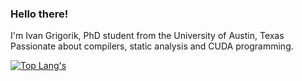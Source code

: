 ### Hello there!

I'm Ivan Grigorik, PhD student from the University of Austin, Texas
Passionate about compilers, static analysis and CUDA programming.

[![Top Lang's](https://github-readme-stats.vercel.app/api/top-langs/?username=IvanGrigorik&hide=Cmake,Makefile,Qmake,html,VHDL,Verilog,javascript,DataWeave&layout=compact&theme=radical)](https://github.com/anuraghazra/github-readme-stats)
<br>

 [//]: <## My projects:>


 [//]: <Comment example>
 [//]: <- [Conway game of life][game]> 
 [//]: <img src="https://upload.wikimedia.org/wikipedia/commons/f/f2/Game_of_life_animated_glider.gif"/>

 [//]: <- [Util for finding duplicated files][util]>
 [//]: <- [Browser project][kite]>

[game]: https://github.com/IvanGrigorik/GameOfLife
[util]: https://github.com/IvanGrigorik/MF/tree/main/SPO_CourseWork/Utility_C
[kite]: https://github.com/amateomi/kite
